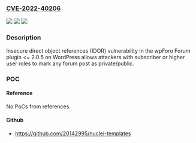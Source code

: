 ### [CVE-2022-40206](https://cve.mitre.org/cgi-bin/cvename.cgi?name=CVE-2022-40206)
![](https://img.shields.io/static/v1?label=Product&message=wpForo%20Forum%20(WordPress%20plugin)&color=blue)
![](https://img.shields.io/static/v1?label=Version&message=%3C%3D%202.0.5%20&color=brightgreen)
![](https://img.shields.io/static/v1?label=Vulnerability&message=Insecure%20Direct%20Object%20References%20(IDOR)&color=brightgreen)

### Description

Insecure direct object references (IDOR) vulnerability in the wpForo Forum plugin <= 2.0.5 on WordPress allows attackers with subscriber or higher user roles to mark any forum post as private/public.

### POC

#### Reference
No PoCs from references.

#### Github
- https://github.com/20142995/nuclei-templates

